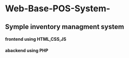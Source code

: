 # Web-Base-POS-System-

<h2>Symple inventory managment system</h2>
<h4>frontend using HTML,CSS,JS </h4>
<h4>abackend using PHP</h4>
